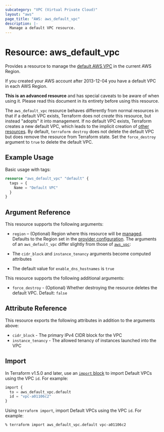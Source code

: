 ```yaml
---
subcategory: "VPC (Virtual Private Cloud)"
layout: "aws"
page_title: "AWS: aws_default_vpc"
description: |-
  Manage a default VPC resource.
---
```


# Resource: aws_default_vpc

Provides a resource to manage the [default AWS VPC](http://docs.aws.amazon.com/AmazonVPC/latest/UserGuide/default-vpc.html)
in the current AWS Region.

If you created your AWS account after 2013-12-04 you have a default VPC in each AWS Region.

**This is an advanced resource** and has special caveats to be aware of when using it. Please read this document in its entirety before using this resource.

The `aws_default_vpc` resource behaves differently from normal resources in that if a default VPC exists, Terraform does not _create_ this resource, but instead "adopts" it into management.
If no default VPC exists, Terraform creates a new default VPC, which leads to the implicit creation of [other resources](https://docs.aws.amazon.com/vpc/latest/userguide/default-vpc.html#default-vpc-components).
By default, `terraform destroy` does not delete the default VPC but does remove the resource from Terraform state.
Set the `force_destroy` argument to `true` to delete the default VPC.

## Example Usage

Basic usage with tags:

```terraform
resource "aws_default_vpc" "default" {
  tags = {
    Name = "Default VPC"
  }
}
```

## Argument Reference

This resource supports the following arguments:

* `region` – (Optional) Region where this resource will be [managed](https://docs.aws.amazon.com/general/latest/gr/rande.html#regional-endpoints). Defaults to the Region set in the [provider configuration](https://registry.terraform.io/providers/hashicorp/aws/latest/docs#aws-configuration-reference).
The arguments of an `aws_default_vpc` differ slightly from those of [`aws_vpc`](vpc.html):

* The `cidr_block` and `instance_tenancy` arguments become computed attributes
* The default value for `enable_dns_hostnames` is `true`

This resource supports the following additional arguments:

* `force_destroy` - (Optional) Whether destroying the resource deletes the default VPC. Default: `false`

## Attribute Reference

This resource exports the following attributes in addition to the arguments above:

* `cidr_block` - The primary IPv4 CIDR block for the VPC
* `instance_tenancy` - The allowed tenancy of instances launched into the VPC

## Import

In Terraform v1.5.0 and later, use an [`import` block](https://developer.hashicorp.com/terraform/language/import) to import Default VPCs using the VPC `id`. For example:

```terraform
import {
  to = aws_default_vpc.default
  id = "vpc-a01106c2"
}
```

Using `terraform import`, import Default VPCs using the VPC `id`. For example:

```console
% terraform import aws_default_vpc.default vpc-a01106c2
```
